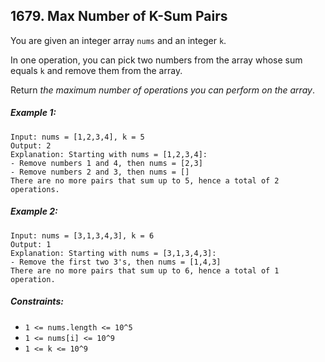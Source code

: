 ## 1679. Max Number of K-Sum Pairs

You are given an integer array ```nums``` and an integer ```k```.

In one operation, you can pick two numbers from the array whose sum equals ```k``` and remove them from the array.

Return *the maximum number of operations you can perform on the array*.

##### Example 1:
```
Input: nums = [1,2,3,4], k = 5
Output: 2
Explanation: Starting with nums = [1,2,3,4]:
- Remove numbers 1 and 4, then nums = [2,3]
- Remove numbers 2 and 3, then nums = []
There are no more pairs that sum up to 5, hence a total of 2 operations.
```
##### Example 2:
```
Input: nums = [3,1,3,4,3], k = 6
Output: 1
Explanation: Starting with nums = [3,1,3,4,3]:
- Remove the first two 3's, then nums = [1,4,3]
There are no more pairs that sum up to 6, hence a total of 1 operation.
```

##### Constraints:

* ```1 <= nums.length <= 10^5```
* ```1 <= nums[i] <= 10^9```
* ```1 <= k <= 10^9```